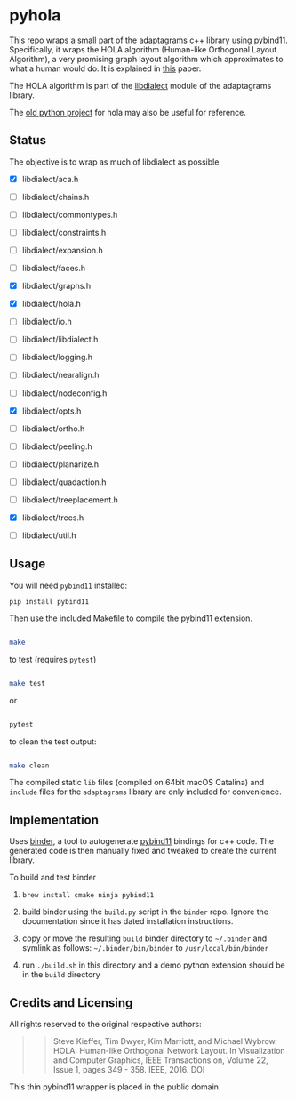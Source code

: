 # pyhola

This repo wraps a small part of the [adaptagrams](https://github.com/mjwybrow/adaptagrams) c++ library using [pybind11](https://github.com/pybind/pybind11). Specifically, it wraps the HOLA algorithm (Human-like Orthogonal Layout Algorithm), a very promising graph layout algorithm which approximates to what a human would do. It is explained in [this](https://skieffer.info/publications/kieffer2016hola.pdf) paper.

The HOLA algorithm is part of the [libdialect](http://www.adaptagrams.org/documentation/libdialect.html) module of the adaptagrams library.

The [old python project](https://github.com/skieffer/hola) for hola may also be useful for reference.

## Status

The objective is to wrap as much of libdialect as possible

- [x] libdialect/aca.h
- [ ] libdialect/chains.h
- [ ] libdialect/commontypes.h
- [ ] libdialect/constraints.h
- [ ] libdialect/expansion.h
- [ ] libdialect/faces.h
- [x] libdialect/graphs.h
- [x] libdialect/hola.h
- [ ] libdialect/io.h
- [ ] libdialect/libdialect.h
- [ ] libdialect/logging.h
- [ ] libdialect/nearalign.h
- [ ] libdialect/nodeconfig.h
- [x] libdialect/opts.h
- [ ] libdialect/ortho.h
- [ ] libdialect/peeling.h
- [ ] libdialect/planarize.h
- [ ] libdialect/quadaction.h
- [ ] libdialect/treeplacement.h
- [x] libdialect/trees.h
- [ ] libdialect/util.h


## Usage

You will need `pybind11` installed:

```
pip install pybind11
```

Then use the included Makefile to compile the pybind11 extension.

```bash

make

```

to test (requires `pytest`)

```bash

make test

```

or

```bash

pytest

```

to clean the test output:

```bash

make clean

```


The compiled static `lib` files (compiled on 64bit macOS Catalina) and `include` files for the `adaptagrams` library are only included for convenience.


## Implementation

Uses [binder](https://github.com/RosettaCommons/binder), a tool to autogenerate [pybind11](https://github.com/pybind/pybind11) bindings for c++ code. The generated code is then manually fixed and tweaked to create the current library.

To build and test binder

1. `brew install cmake ninja pybind11`

2. build binder using the `build.py` script in the `binder` repo. Ignore the documentation
   since it has dated installation instructions.

3. copy or move the resulting `build` binder directory to `~/.binder` and
   symlink as follows: `~/.binder/bin/binder` to `/usr/local/bin/binder`

4. run `./build.sh` in this directory and a demo python extension should be in the `build` directory



## Credits and Licensing

All rights reserved to the original respective authors:

>>Steve Kieffer, Tim Dwyer, Kim Marriott, and Michael Wybrow.
HOLA: Human-like Orthogonal Network Layout. In Visualization and Computer Graphics, IEEE Transactions on, Volume 22, Issue 1, pages 349 - 358. IEEE, 2016. DOI

This thin pybind11 wrapper is placed in the public domain.

